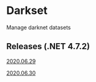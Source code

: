 # Darkset
Manage darknet datasets

## Releases (.NET 4.7.2)

[2020.06.29](https://github.com/ogoun/darkset/releases/tag/v1.0-beta)

[2020.06.30](https://github.com/ogoun/darkset/releases/tag/v1.0.1-beta)
